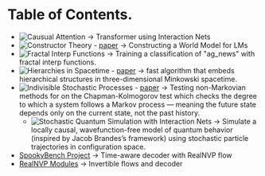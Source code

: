 # Table of Contents. 
- ![Causual Attention](Causal_Attention.ipynb) -> Transformer using Interaction Nets
- ![Constructor Theory](ConstructorTheory.ipynb) - [paper](https://arxiv.org/abs/2505.08692) -> Constructing a World Model for LMs
- ![Fractal Interp Functions](Fractal_Interp_Functions.ipynb) -> Training a classification of "ag_news" with fractal interp functions. 
- ![Hierarchies in Spacetime](Hierarchies_in_Spacetime_.ipynb) - [paper](https://arxiv.org/abs/2505.08795) -> fast algorithm that embeds hierarchical structures in three-dimensional Minkowski spacetime.
- ![Indivisible Stochastic Processes](Indivisible_Stochastic_Proccesses.ipynb) - [paper](https://www.nature.com/articles/s41598-025-92238-8#Abs1) -> Testing non-Markovian methods for on the Chapman-Kolmogorov test which checks the degree to which a system follows a Markov process — meaning the future state depends only on the current state, not the past history.
  - ![Stochastic Quantum Simulation with Interaction Nets](Stochastic_Quantum_Simulation_with_Interaction_Nets_.ipynb) -> Simulate a locally causal, wavefunction-free model of quantum behavior (inspired by Jacob Brandes’s framework) using stochastic particle trajectories in configuration space.
- [SpookyBench Project](spookybench_project/README.md) -> Time-aware decoder with RealNVP flow
- [RealNVP Modules](spookybench_project/realnvp.py) -> Invertible flows and decoder
